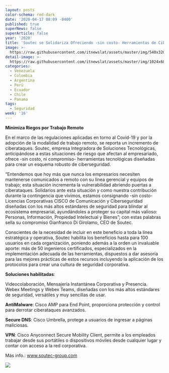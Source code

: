 ```yaml
---
layout: posts
color-schema: red-dark
date: '2020-04-17 08:09 -0400'
published: true
superNews: false
superArticle: false
year: '2020'
title: 'Soutec se Solidariza Ofreciendo -sin costo- Herramientas de Ciberseguridad '
image: >-
  https://raw.githubusercontent.com/itnewslat/assets/master/img/540x320/Ciber-seguridad-p.jpg
detail-image: >-
  https://raw.githubusercontent.com/itnewslat/assets/master/img/1024x680/Ciber-seguridad-g.jpg
categories:
  - Venezuela
  - Colombia
  - Argentina
  - Perú
  - Ecuador
  - Chile
  - Panama
tags:
  - Seguridad
week: '16'
---
```

**Minimiza Riegos por Trabajo Remoto**

En el marco de las regulaciones aplicadas en torno al Covid-19 y por la adopción de la modalidad de trabajo remoto, se reporta un incremento de ciberataques. Soutec, empresa Integradora de Soluciones Tecnológicas, anticipándose a estas situaciones de riesgo que afectan al empresariado, ofrece -sin costo, ni compromiso-  herramientas tecnológicas diseñadas para crear un esquema robusto de ciberseguridad.
 
“Entendemos que hoy más que nunca los empresarios necesiten mantenerse comunicados a remoto con su línea gerencial y equipos de trabajo; esta situación incrementa la vulnerabilidad abriendo puertas a ciberataques. Solidarios ante esta situación y como nuestra contribución durante la contingencia que vivimos, estamos consignando -sin costo- Licencias Corporativas CISCO de Comunicación y Ciberseguridad diseñadas con los más altos estándares de seguridad para blindar al ecosistema empresarial, ayundándoles a proteger su capital más valioso: Personas, Información, Propiedad Intelectual y Bienes”; con estas palabras sella su compromiso Gianfranco Di Girolamo, CEO de Soutec.
 
Conscientes de la necesidad de incluir en este beneficio a toda la línea estratégica y operativa, Soutec habilita los beneficios hasta para 100 usuarios en cada organización, poniendo además a la orden un invaluable aporte: más de 50 ingenieros certificados, especializados en la implementación adecuada de las herramientas, dispuestos a dar asesoría para las mejores prácticas de estos recursos incluyendo la aplicación de los protocolos para crear una cultura de seguridad corporativa. 
 
**Soluciones habilitadas**:

Videocolaboración, Mensajería Instantánea Corporativa y Presencia.  
Webex Meetings y Webex Teams, diseñadas con los más altos estándares de seguridad, versátiles y muy sencillas de usar. 

**AntiMalware**: Cisco AMP para End Point, proporciona protección y control para derrotar ciberataques avanzados.

**Secure DNS**: Cisco Umbrella, protege a usuarios de ingresar a páginas maliciosas.

**VPN**: Cisco Anyconnect Secure Mobility Client, permite a los empleados trabajar desde sus portátiles o dispositivos móviles desde cualquier lugar y contar con acceso a la red corporativa.
 
Más info.: www.soutec-group.com

<img src="https://tracker.metricool.com/c3po.jpg?hash=56f88a41e39ab42c063cc51676587a04"/>